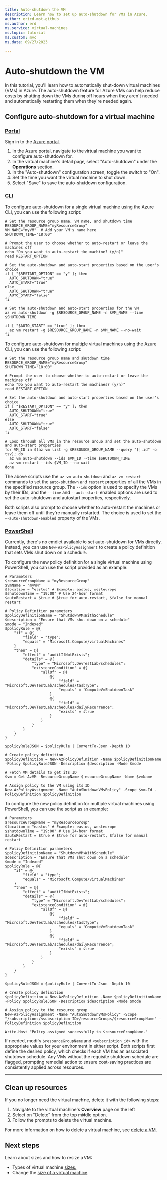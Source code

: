 ```yaml
---
title: Auto-shutdown the VM
description: Learn how to set up auto-shutdown for VMs in Azure.
author: ericd-mst-github
ms.author: erd
ms.service: virtual-machines
ms.topic: tutorial
ms.custom: mvc
ms.date: 09/27/2023

---
```


# Auto-shutdown the VM

In this tutorial, you'll learn how to automatically shut-down virtual machines (VMs) in Azure. The auto-shutdown feature for Azure VMs can help reduce costs by shutting down the VMs during off hours when they aren't needed and automatically restarting them when they're needed again.

## Configure auto-shutdown for a virtual machine

### [Portal](#tab/portal)

Sign in to the [Azure portal](https://portal.azure.com/).
1. In the Azure portal, navigate to the virtual machine you want to configure auto-shutdown for.
2. In the virtual machine's detail page, select "Auto-shutdown" under the **Operations** section.
3. In the "Auto-shutdown" configuration screen, toggle the switch to "On".
4. Set the time you want the virtual machine to shut down.
5. Select "Save" to save the auto-shutdown configuration.

### [CLI](#tab/cli)

To configure auto-shutdown for a single virtual machine using the Azure CLI, you can use the following script:

```azurecli-interactive
# Set the resource group name, VM name, and shutdown time
RESOURCE_GROUP_NAME="myResourceGroup"
VM_NAME="myVM"  # Add your VM's name here
SHUTDOWN_TIME="18:00"

# Prompt the user to choose whether to auto-restart or leave the machines off
echo "Do you want to auto-restart the machine? (y/n)"
read RESTART_OPTION

# Set the auto-shutdown and auto-start properties based on the user's choice
if [ "$RESTART_OPTION" == "y" ]; then
  AUTO_SHUTDOWN="true"
  AUTO_START="true"
else
  AUTO_SHUTDOWN="true"
  AUTO_START="false"
fi

# Set the auto-shutdown and auto-start properties for the VM
az vm auto-shutdown -g $RESOURCE_GROUP_NAME -n $VM_NAME --time $SHUTDOWN_TIME

if [ "$AUTO_START" == "true" ]; then
  az vm restart -g $RESOURCE_GROUP_NAME -n $VM_NAME --no-wait
fi
```

To configure auto-shutdown for multiple virtual machines using the Azure CLI, you can use the following script:

```azurecli-interactive
# Set the resource group name and shutdown time
RESOURCE_GROUP_NAME="myResourceGroup"
SHUTDOWN_TIME="18:00"

# Prompt the user to choose whether to auto-restart or leave the machines off
echo "Do you want to auto-restart the machines? (y/n)"
read RESTART_OPTION

# Set the auto-shutdown and auto-start properties based on the user's choice
if [ "$RESTART_OPTION" == "y" ]; then
  AUTO_SHUTDOWN="true"
  AUTO_START="true"
else
  AUTO_SHUTDOWN="true"
  AUTO_START="false"
fi

# Loop through all VMs in the resource group and set the auto-shutdown and auto-start properties
for VM_ID in $(az vm list -g $RESOURCE_GROUP_NAME --query "[].id" -o tsv); do
  az vm auto-shutdown --ids $VM_ID --time $SHUTDOWN_TIME
  az vm restart --ids $VM_ID --no-wait
done
```

The above scripts use the `az vm auto-shutdown` and `az vm restart` commands to set the `auto-shutdown` and `restart` properties of all the VMs in the specified resource group. The `--ids` option is used to specify the VMs by their IDs, and the `--time` and `--auto-start-`enabled options are used to set the auto-shutdown and autostart properties, respectively.

Both scripts also prompt to choose whether to auto-restart the machines or leave them off until they're manually restarted. The choice is used to set the -`-auto-shutdown-enabled` property of the VMs.


### [PowerShell](#tab/powershell)

Currently, there's no cmdlet available to set auto-shutdown for VMs directly. Instead, you can use `New-AzPolicyAssignment` to create a policy definition that sets VMs shut down on a schedule.

To configure the new policy definition for a single virtual machine using PowerShell, you can use the script provided as an example: 

```azurepowershell-interactive
# Parameters
$resourceGroupName = "myResourceGroup"
$vmName = "myVM"
$location = "eastus" # Example: eastus, westeurope
$shutdownTime = "19:00" # Use 24-hour format
$autoRestart = $true # $true for auto-restart, $false for manual restart

# Policy Definition parameters
$policyDefinitionName = "ShutdownVMsWithSchedule"
$description = "Ensure that VMs shut down on a schedule"
$mode = "Indexed"
$policyRule = @{
    "if" = @{
        "field" = "type";
        "equals" = "Microsoft.Compute/virtualMachines"
    }
    "then" = @{
        "effect" = "auditIfNotExists";
        "details" = @{
            "type" = "Microsoft.DevTestLab/schedules";
            "existenceCondition" = @{
                "allOf" = @(
                    @{
                        "field" = "Microsoft.DevTestLab/schedules/taskType";
                        "equals" = "ComputeVmShutdownTask"
                    }
                    @{
                        "field" = "Microsoft.DevTestLab/schedules/dailyRecurrence";
                        "exists" = $true
                    }
                )
            }
        }
    }
}

$policyRuleJSON = $policyRule | ConvertTo-Json -Depth 10

# Create policy definition
$policyDefinition = New-AzPolicyDefinition -Name $policyDefinitionName -Policy $policyRuleJSON -Description $description -Mode $mode

# Fetch VM details to get its ID
$vm = Get-AzVM -ResourceGroupName $resourceGroupName -Name $vmName

# Assign policy to the VM using its ID
New-AzPolicyAssignment -Name "AutoShutdownVMsPolicy" -Scope $vm.Id -PolicyDefinition $policyDefinition
```

To configure the new policy definition for multiple virtual machines using PowerShell, you can use the script as an example:

```powershell-interactive
# Parameters
$resourceGroupName = "myResourceGroup"
$location = "eastus" # Example: eastus, westeurope
$shutdownTime = "19:00" # Use 24-hour format
$autoRestart = $true # $true for auto-restart, $false for manual restart

# Policy Definition parameters
$policyDefinitionName = "ShutdownVMsWithSchedule"
$description = "Ensure that VMs shut down on a schedule"
$mode = "Indexed"
$policyRule = @{
    "if" = @{
        "field" = "type";
        "equals" = "Microsoft.Compute/virtualMachines"
    }
    "then" = @{
        "effect" = "auditIfNotExists";
        "details" = @{
            "type" = "Microsoft.DevTestLab/schedules";
            "existenceCondition" = @{
                "allOf" = @(
                    @{
                        "field" = "Microsoft.DevTestLab/schedules/taskType";
                        "equals" = "ComputeVmShutdownTask"
                    }
                    @{
                        "field" = "Microsoft.DevTestLab/schedules/dailyRecurrence";
                        "exists" = $true
                    }
                )
            }
        }
    }
}

$policyRuleJSON = $policyRule | ConvertTo-Json -Depth 10

# Create policy definition
$policyDefinition = New-AzPolicyDefinition -Name $policyDefinitionName -Policy $policyRuleJSON -Description $description -Mode $mode

# Assign policy to the resource group
New-AzPolicyAssignment -Name "AutoShutdownVMsPolicy" -Scope "/subscriptions/<subscription-ID>/resourceGroups/$resourceGroupName" -PolicyDefinition $policyDefinition

Write-Host "Policy assigned successfully to $resourceGroupName."
```
If needed, modify `$resourceGroupName` and `<subscription_id>` with the appropriate values for your environment in either script. Both scripts first define the desired policy, which checks if each VM has an associated shutdown schedule. Any VMs without the requisite shutdown schedule are flagged, prompting remedial action to ensure cost-saving practices are consistently applied across resources.

---

## Clean up resources

If you no longer need the virtual machine, delete it with the following steps:

1. Navigate to the virtual machine's **Overview** page on the left
1. Select on "Delete" from the top middle option.
1. Follow the prompts to delete the virtual machine.

For more information on how to delete a virtual machine, see [delete a VM](./delete.md).

## Next steps

Learn about sizes and how to resize a VM:
- Types of virtual machine [sizes.](./sizes.md)
- Change the [size of a virtual machine](./resize-vm.md).